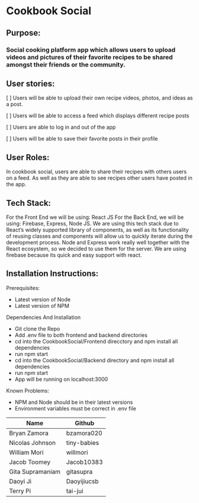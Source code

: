 <h1> Cookbook Social </h1>

<h2> Purpose: </h2>

<h3> Social cooking platform app which allows users to upload videos and pictures of their favorite recipes to be shared amongst their friends or the community. </h3>


<h2> User stories: </h2>

[ ] Users will be able to upload their own recipe videos, photos, and ideas as a post.

[ ] Users will be able to access a feed which displays different recipe posts

[ ] Users are able to log in and out of the app

[ ] Users will be able to save their favorite posts in their profile


<h2> User Roles: </h2>

In cookbook social, users are able to share their recipes with others users on a feed. As well as they are able to see recipes other users have posted in the app.

<h2> Tech Stack: </h2>

For the Front End we will be using: React JS
For the Back End, we will be using: Firebase, Express, Node JS.
We are using this tech stack due to React’s widely supported library of components, as well as its functionality of reusing classes and components will allow us to quickly iterate during the development process. Node and Express work really well together with the React ecosystem, so we decided to use them for the server. We are using firebase because its quick and easy support with react.

<h2> Installation Instructions: </h2>

Prerequisites:
- Latest version of Node
- Latest version of NPM

Dependencies And Installation
- Git clone the Repo
- Add .env file to both frontend and backend directories
- cd into the CookbookSocial/Frontend direcctory and npm install all dependencies
- run npm start
- cd into the CookbookSocial/Backend directory and npm install all dependencies
- run npm start
- App will be running on localhost:3000

Known Problems: 
- NPM and Node should be in their latest versions
- Environment variables must be correct in .env file

| Name | Github |
|------|--------|
| Bryan Zamora| bzamora020 |
| Nicolas Johnson | tiny-babies |
| William Mori | willmori |
| Jacob Toomey | Jacob10383 |
| Gita Supramaniam | gitasupra |
| Daoyi Ji | Daoyijiucsb |
| Terry Pi | tai-jui |
